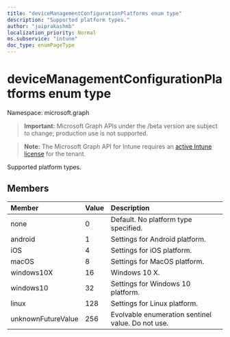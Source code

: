 ```yaml
---
title: "deviceManagementConfigurationPlatforms enum type"
description: "Supported platform types."
author: "jaiprakashmb"
localization_priority: Normal
ms.subservice: "intune"
doc_type: enumPageType
---
```


# deviceManagementConfigurationPlatforms enum type

Namespace: microsoft.graph

> **Important:** Microsoft Graph APIs under the /beta version are subject to change; production use is not supported.

> **Note:** The Microsoft Graph API for Intune requires an [active Intune license](https://go.microsoft.com/fwlink/?linkid=839381) for the tenant.

Supported platform types.

## Members
|Member|Value|Description|
|:---|:---|:---|
|none|0|Default. No platform type specified.|
|android|1|Settings for Android platform.|
|iOS|4|Settings for iOS platform.|
|macOS|8|Settings for MacOS platform.|
|windows10X|16|Windows 10 X.|
|windows10|32|Settings for Windows 10 platform.|
|linux|128|Settings for Linux platform.|
|unknownFutureValue|256|Evolvable enumeration sentinel value. Do not use.|
